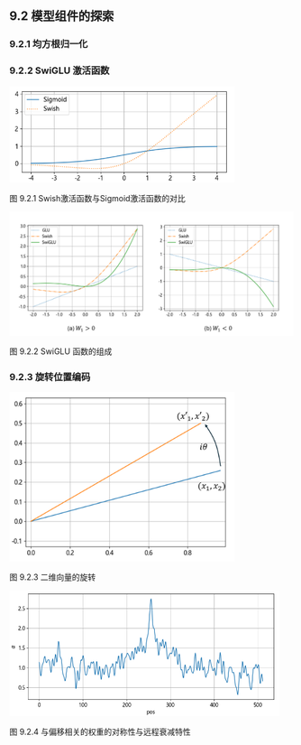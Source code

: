 
## 9.2 模型组件的探索

### 9.2.1 均方根归一化



### 9.2.2 SwiGLU 激活函数


<img src="./img/sigmoid_swish.png" width=400>

图 9.2.1 Swish激活函数与Sigmoid激活函数的对比


<img src="./img/swiGLU.png" width=760>

图 9.2.2 SwiGLU 函数的组成


### 9.2.3 旋转位置编码


<img src="./img/rope.png" width=400>

图 9.2.3 二维向量的旋转

<img src="./img/rope2.png" width=480>

图 9.2.4 与偏移相关的权重的对称性与远程衰减特性
